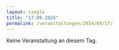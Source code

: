 ```yaml
---
layout: single
title: "17.09.2024"
permalink: /veranstaltungen/2024/09/17/
---
```


Keine Veranstaltung an diesem Tag.
